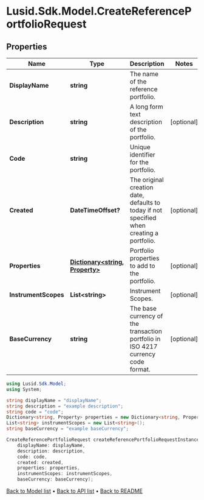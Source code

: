 # Lusid.Sdk.Model.CreateReferencePortfolioRequest

## Properties

Name | Type | Description | Notes
------------ | ------------- | ------------- | -------------
**DisplayName** | **string** | The name of the reference portfolio. | 
**Description** | **string** | A long form text description of the portfolio. | [optional] 
**Code** | **string** | Unique identifier for the portfolio. | 
**Created** | **DateTimeOffset?** | The original creation date, defaults to today if not specified when creating a portfolio. | [optional] 
**Properties** | [**Dictionary&lt;string, Property&gt;**](Property.md) | Portfolio properties to add to the portfolio. | [optional] 
**InstrumentScopes** | **List&lt;string&gt;** | Instrument Scopes. | [optional] 
**BaseCurrency** | **string** | The base currency of the transaction portfolio in ISO 4217 currency code format. | [optional] 

```csharp
using Lusid.Sdk.Model;
using System;

string displayName = "displayName";
string description = "example description";
string code = "code";
Dictionary<string, Property> properties = new Dictionary<string, Property>();
List<string> instrumentScopes = new List<string>();
string baseCurrency = "example baseCurrency";

CreateReferencePortfolioRequest createReferencePortfolioRequestInstance = new CreateReferencePortfolioRequest(
    displayName: displayName,
    description: description,
    code: code,
    created: created,
    properties: properties,
    instrumentScopes: instrumentScopes,
    baseCurrency: baseCurrency);
```

[Back to Model list](../README.md#documentation-for-models) &#8226; [Back to API list](../README.md#documentation-for-api-endpoints) &#8226; [Back to README](../README.md)
